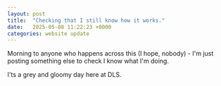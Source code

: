 ```yaml
---
layout: post
title:  "Checking that I still know how it works."
date:   2025-05-08 11:22:23 +0000
categories: website update
---
```

Morning to anyone who happens across this (I hope, nobody) - I'm just posting something else to check I know what I'm doing.

I'ts a grey and gloomy day here at DLS.

[Github]: https://github.com/DrBenC/
[YouTube]: https://www.youtube.com/@DrBenChem
